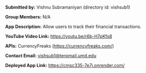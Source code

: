 **Submitted by:** Vishnu Subramaniyan (directory id: vishsub1)

**Group Members:** N/A

**App Description:** Allow users to track their financial transactions.

**YouTube Video Link:** https://youtu.be/r6b-H7pKfs8

**APIs:** CurrencyFreaks (https://currencyfreaks.com/)

**Contact Email:** vishsub1@terpmail.umd.edu

**Deployed App Link:** https://cmsc335-7e7j.onrender.com/